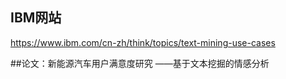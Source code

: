 ## IBM网站
https://www.ibm.com/cn-zh/think/topics/text-mining-use-cases

##论文：新能源汽车用户满意度研究 ——基于文本挖掘的情感分析

